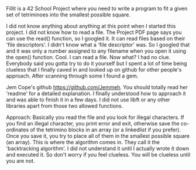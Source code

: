 Fillit is a 42 School Project where you need to write a program to fit a given set of tetriminoes into the smallest possible square.

I did not know anything about anything at this point when I started this project. I did not know how to read a file. The Project PDF page says you can use the read() function, so I googled it. It can read files based on their 'file descriptors'. I didn't know what a 'file descriptor' was. So I googled that and it was only a number assigned to any filename when you open it using the open() function. Cool. I can read a file. Now what? I had no clue. Everybody said you gotta try to do it yourself but I spent a lot of time being clueless that I finally caved in and looked up on github for other people's approach. After scanning through some I found a gem.

Jem Cope's github <https://github.com/Jemmeh>. 
You should totally read her 'readme' for a detailed explanation. I finally understood how to approach it and was able to finish it in a few days. I did not use libft or any other libraries apart from those two allowed functions.

Approach:
Basically you read the file and you look for illegal characters. If you find an illegal character, you print error and exit, otherwise save the co-ordinates of the tetrimino blocks in an array (or a linkedlist if you prefer). Once you save it, you try to place all of them in the smallest possible square (an array). This is where the algorithm comes in. They call it the 'backtracking algorithm'. I did not understand it until I actually wrote it down and executed it. So don't worry if you feel clueless. You will be clueless until you are not.
